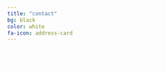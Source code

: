 ```yaml
---
title: "contact"
bg: black
color: white
fa-icon: address-card
---
```


<div class="SocialBox">
    <div class="contact-item">
        <a href="mailto:kainthjaskamal@gmail.com" target="_blank">
            <i class="fa fa-envelope fa-3x"></i>
            <h5>Email</h5>
        </a>
    </div>
    <div class="contact-item">
        <a href="https://github.com/Jaskamalkainth" target="_blank">
            <i class="fa fa-github fa-3x"></i>
            <h5>Github</h5>
        </a>
    </div>
    <div class="contact-item">
        <a href="https://www.linkedin.com/in/j1k77/" target="_blank">
            <i class="fa fa-linkedin fa-3x"></i>
            <h5>LinkedIn</h5>
        </a>
    </div>
</div>

<style>
.SocialBox {
    display: flex;
    flex-wrap: wrap;
    justify-content: center;
    gap: 2rem;
    margin: 2rem 0;
}

.contact-item {
    text-align: center;
    transition: transform 0.2s ease;
}

.contact-item:hover {
    transform: scale(1.1);
}

.contact-item a {
    display: flex;
    flex-direction: column;
    align-items: center;
    text-decoration: none;
    color: white;
}

.contact-item h5 {
    margin-top: 0.5rem;
    font-weight: 500;
}
</style>

